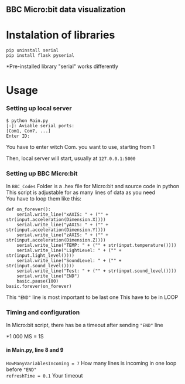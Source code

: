 ## BBC Micro:bit data visualization
# Instalation of libraries

```
pip uninstall serial
pip install flask pyserial
```
*Pre-installed library "serial" works differently


# Usage

### Setting up local server

```
$ python Main.py
[-]: Aviable serial ports:
[Com1, Com7, ...]
Enter ID:
```

You have to enter witch Com. you want to use, starting from 1

Then, local server will start, usually at `127.0.0.1:5000`

### Setting up BBC Micro:bit
In `BBC_Codes` Folder is a .hex file for Micro:bit and source code in python  
This script is adjustable for as many lines of data as you need  
You have to loop them like this:

```
def on_forever():
    serial.write_line("xAXIS: " + ("" + str(input.acceleration(Dimension.X))))
    serial.write_line("yAXIS: " + ("" + str(input.acceleration(Dimension.Y))))
    serial.write_line("zAXIS: " + ("" + str(input.acceleration(Dimension.Z))))
    serial.write_line("TEMP: " + ("" + str(input.temperature())))
    serial.write_line("LightLevel: " + ("" + str(input.light_level())))
    serial.write_line("SoundLevel: " + ("" + str(input.sound_level())))
    serial.write_line("Test: " + ("" + str(input.sound_level())))
    serial.write_line("END")
    basic.pause(100)
basic.forever(on_forever)
```

This `"END"` line is most important to be last one
This have to be in LOOP

### Timing and configuration
In Micro:bit script, there has be a timeout after sending `"END"` line  

*1 000 MS = 1S

#### in Main.py, line 8 and 9
`HowManyVariablesIncoming = 7` How many lines is incoming in one loop before `"END"`  
`refreshTime = 0.1` Your timeout
